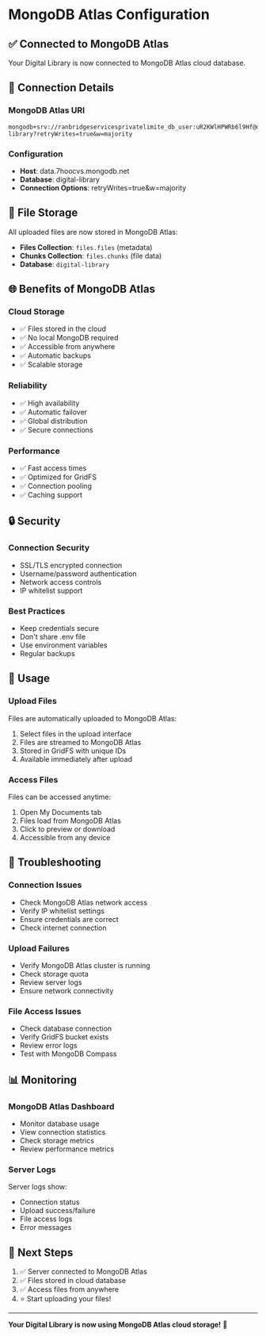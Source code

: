 # MongoDB Atlas Configuration

## ✅ Connected to MongoDB Atlas

Your Digital Library is now connected to MongoDB Atlas cloud database.

## 🔗 Connection Details

### MongoDB Atlas URI
```
mongodb+srv://ranbridgeservicesprivatelimite_db_user:uR2KWlHPWRb6l9Hf@data.7hoocvs.mongodb.net/digital-library?retryWrites=true&w=majority
```

### Configuration
- **Host**: data.7hoocvs.mongodb.net
- **Database**: digital-library
- **Connection Options**: retryWrites=true&w=majority

## 📁 File Storage

All uploaded files are now stored in MongoDB Atlas:
- **Files Collection**: `files.files` (metadata)
- **Chunks Collection**: `files.chunks` (file data)
- **Database**: `digital-library`

## 🌐 Benefits of MongoDB Atlas

### Cloud Storage
- ✅ Files stored in the cloud
- ✅ No local MongoDB required
- ✅ Accessible from anywhere
- ✅ Automatic backups
- ✅ Scalable storage

### Reliability
- ✅ High availability
- ✅ Automatic failover
- ✅ Global distribution
- ✅ Secure connections

### Performance
- ✅ Fast access times
- ✅ Optimized for GridFS
- ✅ Connection pooling
- ✅ Caching support

## 🔒 Security

### Connection Security
- SSL/TLS encrypted connection
- Username/password authentication
- Network access controls
- IP whitelist support

### Best Practices
- Keep credentials secure
- Don't share .env file
- Use environment variables
- Regular backups

## 🚀 Usage

### Upload Files
Files are automatically uploaded to MongoDB Atlas:
1. Select files in the upload interface
2. Files are streamed to MongoDB Atlas
3. Stored in GridFS with unique IDs
4. Available immediately after upload

### Access Files
Files can be accessed anytime:
1. Open My Documents tab
2. Files load from MongoDB Atlas
3. Click to preview or download
4. Accessible from any device

## 🔧 Troubleshooting

### Connection Issues
- Check MongoDB Atlas network access
- Verify IP whitelist settings
- Ensure credentials are correct
- Check internet connection

### Upload Failures
- Verify MongoDB Atlas cluster is running
- Check storage quota
- Review server logs
- Ensure network connectivity

### File Access Issues
- Check database connection
- Verify GridFS bucket exists
- Review error logs
- Test with MongoDB Compass

## 📊 Monitoring

### MongoDB Atlas Dashboard
- Monitor database usage
- View connection statistics
- Check storage metrics
- Review performance metrics

### Server Logs
Server logs show:
- Connection status
- Upload success/failure
- File access logs
- Error messages

## 🎯 Next Steps

1. ✅ Server connected to MongoDB Atlas
2. ✅ Files stored in cloud database
3. ✅ Access files from anywhere
4. ⭐ Start uploading your files!

---

**Your Digital Library is now using MongoDB Atlas cloud storage!** 🎉


